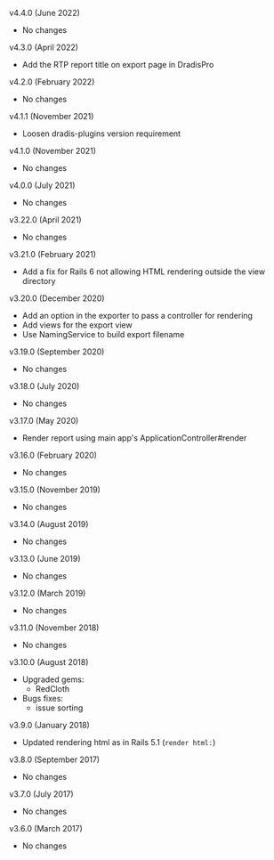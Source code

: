 v4.4.0 (June 2022)
  - No changes

v4.3.0 (April 2022)
  - Add the RTP report title on export page in DradisPro

v4.2.0 (February 2022)
  - No changes

v4.1.1 (November 2021)
  - Loosen dradis-plugins version requirement

v4.1.0 (November 2021)
  - No changes

v4.0.0 (July 2021)
  - No changes

v3.22.0 (April 2021)
  - No changes

v3.21.0 (February 2021)
  - Add a fix for Rails 6 not allowing HTML rendering outside the view directory

v3.20.0 (December 2020)
  - Add an option in the exporter to pass a controller for rendering
  - Add views for the export view
  - Use NamingService to build export filename

v3.19.0 (September 2020)
  - No changes

v3.18.0 (July 2020)
  - No changes

v3.17.0 (May 2020)
  - Render report using main app's ApplicationController#render

v3.16.0 (February 2020)
  - No changes

v3.15.0 (November 2019)
  - No changes

v3.14.0 (August 2019)
  - No changes

v3.13.0 (June 2019)
  - No changes

v3.12.0 (March 2019)
  - No changes

v3.11.0 (November 2018)
  - No changes

v3.10.0 (August 2018)
  - Upgraded gems:
    - RedCloth
  - Bugs fixes:
    - issue sorting

v3.9.0 (January 2018)
  - Updated rendering html as in Rails 5.1 (`render html:`)

v3.8.0 (September 2017)
  - No changes

v3.7.0 (July 2017)
  - No changes

v3.6.0 (March 2017)
  - No changes
